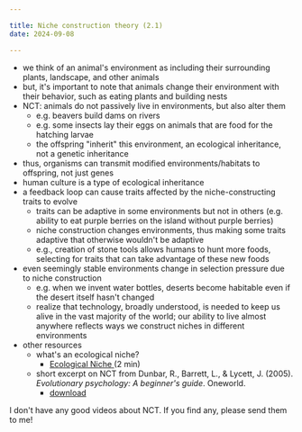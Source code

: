 ```yaml
---

title: Niche construction theory (2.1)
date: 2024-09-08

---
```


- we think of an animal's environment as including their surrounding plants, landscape, and other animals
- but, it's important to note that animals change their environment with their behavior, such as eating plants and building nests
- NCT: animals do not passively live in environments, but also alter them
	- e.g. beavers build dams on rivers
	- e.g. some insects lay their eggs on animals that are food for the hatching larvae
	- the offspring "inherit" this environment, an ecological inheritance, not a genetic inheritance
- thus, organisms can transmit modified environments/habitats to offspring, not just genes
- human culture is a type of ecological inheritance
- a feedback loop can cause traits affected by the niche-constructing traits to evolve
	- traits can be adaptive in some environments but not in others (e.g. ability to eat purple berries on the island without purple berries)
	- niche construction changes environments, thus making some traits adaptive that otherwise wouldn't be adaptive
	- e.g., creation of stone tools allows humans to hunt more foods, selecting for traits that can take advantage of these new foods
- even seemingly stable environments change in selection pressure due to niche construction
	- e.g. when we invent water bottles, deserts become habitable even if the desert itself hasn't changed
	- realize that technology, broadly understood, is needed to keep us alive in the vast majority of the world; our ability to live almost anywhere reflects ways we construct niches in different environments
- other resources
	- what's an ecological niche?
		- [Ecological Niche ](https://www.youtube.com/watch?v=N4vUa5FmtcY) (2 min)
	- short excerpt on NCT from Dunbar, R., Barrett, L., & Lycett, J. (2005). _Evolutionary psychology: A beginner's guide_. Oneworld.
		- [download](https://raw.githubusercontent.com/jfrome1/ntw2029/main/public/downloads/nct-dunbarEvolutionaryPsychologyBeginner2005.pdf)

I don't have any good videos about NCT. If you find any, please send them to me!
